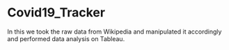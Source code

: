 # Covid19_Tracker
In this we took the raw data from Wikipedia and manipulated it accordingly and performed data analysis on Tableau.
